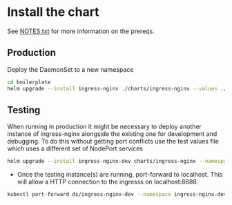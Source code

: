 # Install the chart

See [NOTES.txt](./templates/NOTES.txt) for more information on the prereqs. 

## Production

Deploy the DaemonSet to a new namespace 

```bash
cd boilerplate
helm upgrade --install ingress-nginx ./charts/ingress-nginx --values ./examples/ingress-nginx/values-override.yaml --create-namespace --namespace ingress-nginx --debug 
```

## Testing

When running in production it might be necessary to deploy another instance of ingress-nginx alongside the existing one for development and debugging. To do this without getting port conflicts use the test values file which uses a different set of NodePort services


```bash
helm upgrade --install ingress-nginx-dev charts/ingress-nginx --namespace ingress-nginx-dev --create-namespace --values charts/ingress-nginx/values-override-development.yaml --debug
```

- Once the testing instance(s) are running, port-forward to localhost. This will allow a HTTP connection to the ingresss on localhost:8888.

```bash
kubectl port-forward ds/ingress-nginx-dev --namespace ingress-nginx-dev 8888:80 &
```